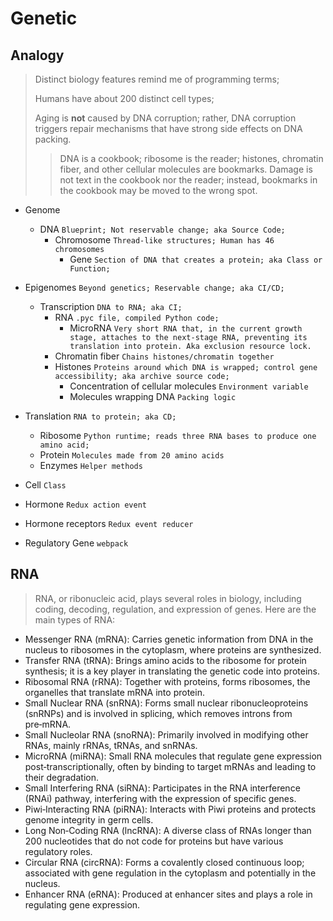 # Genetic

## Analogy
>
> Distinct biology features remind me of programming terms;
>
> Humans have about 200 distinct cell types;
>
> Aging is **not** caused by DNA corruption; rather, DNA corruption triggers repair mechanisms that have strong side effects on DNA packing.
> > DNA is a cookbook; ribosome is the reader; histones, chromatin fiber, and other cellular molecules are bookmarks. Damage is not text in the cookbook nor the reader; instead, bookmarks in the cookbook may be moved to the wrong spot.

- Genome
  - DNA `Blueprint; Not reservable change; aka Source Code;`
    - Chromosome `Thread‑like structures; Human has 46 chromosomes`
      - Gene `Section of DNA that creates a protein; aka Class or Function;`
- Epigenomes `Beyond genetics; Reservable change; aka CI/CD;`
  - Transcription `DNA to RNA; aka CI;`
    - RNA `.pyc file, compiled Python code;`
      - MicroRNA `Very short RNA that, in the current growth stage, attaches to the next‑stage RNA, preventing its translation into protein. Aka exclusion resource lock.`
    - Chromatin fiber `Chains histones/chromatin together`
    - Histones `Proteins around which DNA is wrapped; control gene accessibility; aka archive source code;`
      - Concentration of cellular molecules `Environment variable`
      - Molecules wrapping DNA `Packing logic`
- Translation `RNA to protein; aka CD;`
  - Ribosome `Python runtime; reads three RNA bases to produce one amino acid;`
  - Protein `Molecules made from 20 amino acids`
  - Enzymes `Helper methods`
- Cell `Class`
- Hormone `Redux action event`
- Hormone receptors `Redux event reducer`

- Regulatory Gene `webpack`

## RNA
>
> RNA, or ribonucleic acid, plays several roles in biology, including coding, decoding, regulation, and expression of genes. Here are the main types of RNA:

- Messenger RNA (mRNA): Carries genetic information from DNA in the nucleus to ribosomes in the cytoplasm, where proteins are synthesized.
- Transfer RNA (tRNA): Brings amino acids to the ribosome for protein synthesis; it is a key player in translating the genetic code into proteins.
- Ribosomal RNA (rRNA): Together with proteins, forms ribosomes, the organelles that translate mRNA into protein.
- Small Nuclear RNA (snRNA): Forms small nuclear ribonucleoproteins (snRNPs) and is involved in splicing, which removes introns from pre‑mRNA.
- Small Nucleolar RNA (snoRNA): Primarily involved in modifying other RNAs, mainly rRNAs, tRNAs, and snRNAs.
- MicroRNA (miRNA): Small RNA molecules that regulate gene expression post‑transcriptionally, often by binding to target mRNAs and leading to their degradation.
- Small Interfering RNA (siRNA): Participates in the RNA interference (RNAi) pathway, interfering with the expression of specific genes.
- Piwi‑Interacting RNA (piRNA): Interacts with Piwi proteins and protects genome integrity in germ cells.
- Long Non‑Coding RNA (lncRNA): A diverse class of RNAs longer than 200 nucleotides that do not code for proteins but have various regulatory roles.
- Circular RNA (circRNA): Forms a covalently closed continuous loop; associated with gene regulation in the cytoplasm and potentially in the nucleus.
- Enhancer RNA (eRNA): Produced at enhancer sites and plays a role in regulating gene expression.
